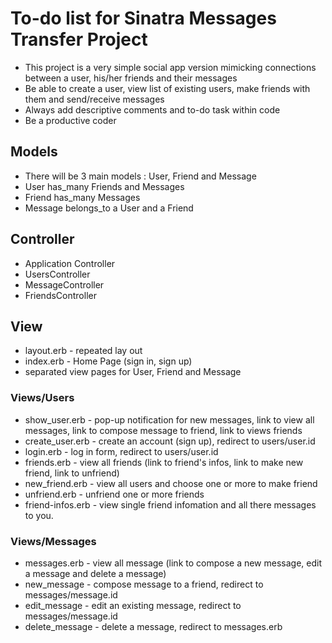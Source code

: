 # To-do list for Sinatra Messages Transfer Project

-   This project is a very simple social app version mimicking connections between a user, his/her friends and their messages
-   Be able to create a user, view list of existing users, make friends with them and send/receive messages
-   Always add descriptive comments and to-do task within code
-   Be a productive coder

## Models

-   There will be 3 main models : User, Friend and Message
-   User has_many Friends and Messages
-   Friend has_many Messages
-   Message belongs_to a User and a Friend

## Controller

-   Application Controller
-   UsersController
-   MessageController
-   FriendsController

## View

-   layout.erb - repeated lay out
-   index.erb - Home Page (sign in, sign up)
-   separated view pages for User, Friend and Message

### Views/Users

-   show_user.erb - pop-up notification for new messages, link to view all messages, link to compose message to friend, link to views friends
-   create_user.erb - create an account (sign up), redirect to users/user.id
-   login.erb - log in form, redirect to users/user.id
-   friends.erb - view all friends (link to friend's infos, link to make new friend, link to unfriend)
-   new_friend.erb - view all users and choose one or more to make friend
-   unfriend.erb - unfriend one or more friends
-   friend-infos.erb - view single friend infomation and all there messages to you.

### Views/Messages

-   messages.erb - view all message (link to compose a new message, edit a message and delete a message)
-   new_message - compose message to a friend, redirect to messages/message.id
-   edit_message - edit an existing message, redirect to messages/message.id
-   delete_message - delete a message, redirect to messages.erb
